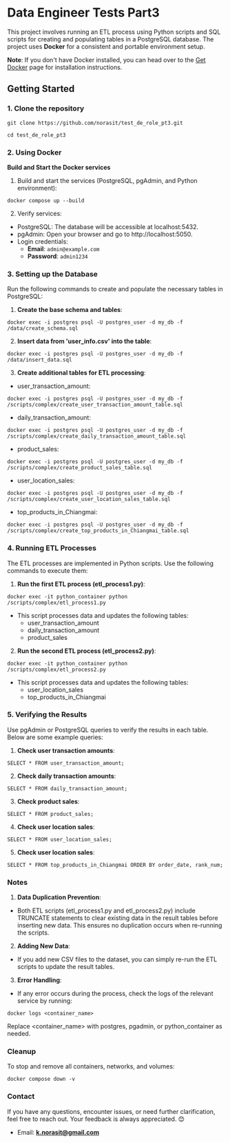 # Data Engineer Tests Part3

This project involves running an ETL process using Python scripts and SQL scripts for creating and populating tables in a PostgreSQL database. The project uses **Docker** for a consistent and portable environment setup.

**Note**: If you don't have Docker installed, you can head over to the [Get Docker](https://docs.docker.com/get-docker/) page for installation instructions.

## Getting Started

### 1. Clone the repository
```
git clone https://github.com/norasit/test_de_role_pt3.git
```
```
cd test_de_role_pt3
```

### 2. Using Docker
**Build and Start the Docker services**
1. Build and start the services (PostgreSQL, pgAdmin, and Python environment):
```
docker compose up --build
```

2. Verify services:
- PostgreSQL: The database will be accessible at localhost:5432.
- pgAdmin: Open your browser and go to http://localhost:5050.
- Login credentials:
  - **Email**: `admin@example.com`
  - **Password**: `admin1234`

### 3. Setting up the Database
Run the following commands to create and populate the necessary tables in PostgreSQL:

1. **Create the base schema and tables**:
```
docker exec -i postgres psql -U postgres_user -d my_db -f /data/create_schema.sql
```

2. **Insert data from 'user_info.csv' into the table**:
```
docker exec -i postgres psql -U postgres_user -d my_db -f /data/insert_data.sql
```

3. **Create additional tables for ETL processing**:
- user_transaction_amount:
```
docker exec -i postgres psql -U postgres_user -d my_db -f /scripts/complex/create_user_transaction_amount_table.sql
```
- daily_transaction_amount:
```
docker exec -i postgres psql -U postgres_user -d my_db -f /scripts/complex/create_daily_transaction_amount_table.sql
```
- product_sales:
```
docker exec -i postgres psql -U postgres_user -d my_db -f /scripts/complex/create_product_sales_table.sql
```
- user_location_sales:
```
docker exec -i postgres psql -U postgres_user -d my_db -f /scripts/complex/create_user_location_sales_table.sql
```
- top_products_in_Chiangmai:
```
docker exec -i postgres psql -U postgres_user -d my_db -f /scripts/complex/create_top_products_in_Chiangmai_table.sql
```

### 4. Running ETL Processes
The ETL processes are implemented in Python scripts. Use the following commands to execute them:
1. **Run the first ETL process (etl_process1.py)**:
```
docker exec -it python_container python /scripts/complex/etl_process1.py
```
- This script processes data and updates the following tables:
  - user_transaction_amount
  - daily_transaction_amount
  - product_sales

2. **Run the second ETL process (etl_process2.py)**:
```
docker exec -it python_container python /scripts/complex/etl_process2.py
```
- This script processes data and updates the following tables:
  - user_location_sales
  - top_products_in_Chiangmai

### 5. Verifying the Results
Use pgAdmin or PostgreSQL queries to verify the results in each table. Below are some example queries:
1. **Check user transaction amounts**:
```
SELECT * FROM user_transaction_amount;
```

2. **Check daily transaction amounts**:
```
SELECT * FROM daily_transaction_amount;
```

3. **Check product sales**:
```
SELECT * FROM product_sales;
```

4. **Check user location sales**:
```
SELECT * FROM user_location_sales;
```

5. **Check user location sales**:
```
SELECT * FROM top_products_in_Chiangmai ORDER BY order_date, rank_num;
```

### Notes
1. **Data Duplication Prevention**:
  - Both ETL scripts (etl_process1.py and etl_process2.py) include TRUNCATE statements to clear existing data in the result tables before inserting new data. This ensures no duplication occurs when re-running the scripts.
2. **Adding New Data**:
  - If you add new CSV files to the dataset, you can simply re-run the ETL scripts to update the result tables.
3. **Error Handling**:
  - If any error occurs during the process, check the logs of the relevant service by running:
```
docker logs <container_name>
```
Replace <container_name> with postgres, pgadmin, or python_container as needed.

### Cleanup
To stop and remove all containers, networks, and volumes:
```
docker compose down -v
```

### Contact
If you have any questions, encounter issues, or need further clarification, feel free to reach out. Your feedback is always appreciated. 😊
  - Email: **k.norasit@gmail.com**